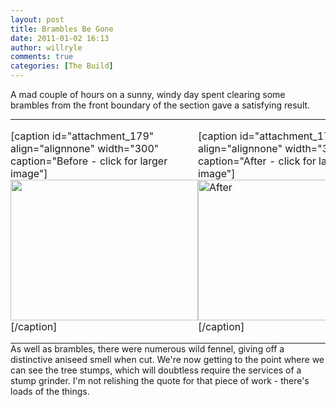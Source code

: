 ```yaml
---
layout: post
title: Brambles Be Gone
date: 2011-01-02 16:13
author: willryle
comments: true
categories: [The Build]
---
```

<p>A mad couple of hours on a sunny, windy day spent clearing some brambles from the front boundary of the section gave a satisfying result.
</p>

<table style="border-style:none;margin:0;padding:0;" align="left" border="0px" cellspacing="0px" cellpadding="0px">
<tbody>
<tr style="border-style:none;border-width:0;">
<td style="border-style:none;border-width:0;margin:0;padding:0;">

[caption id="attachment_179" align="alignnone" width="300" caption="Before - click for larger image"]
<a href="http://willryle.files.wordpress.com/2011/01/0011.jpg" target="_blank">
<img class="size-medium wp-image-179   " style="margin:0;" title="Front Boundary Before" src="http://willryle.files.wordpress.com/2011/01/0011.jpg?w=300" alt="" width="300" height="225" /></a>[/caption]</td>
<td style="border-style:none;border-width:0;margin:0;padding:0;">

[caption id="attachment_176" align="alignnone" width="300" caption="After - click for larger image"]
<a href="http://willryle.files.wordpress.com/2011/01/clearing-up-015.jpg" target="_blank">
<img class="size-medium wp-image-176     " style="margin:0;" title="Front Boundary After" src="http://willryle.files.wordpress.com/2011/01/clearing-up-015.jpg?w=300" alt="After" width="300" height="225" /></a>[/caption]</td>
</tr>
</tbody>
</table>
As well as brambles, there were numerous wild fennel, giving off a distinctive aniseed smell when cut. We're now getting to the point where we can see the tree stumps, which will doubtless require the services of a stump grinder. I'm not relishing the quote for that piece of work - there's loads of the things.

